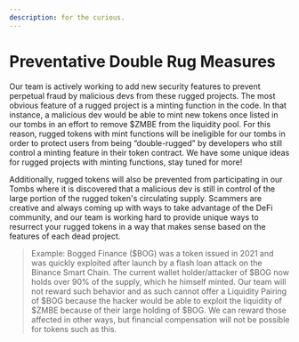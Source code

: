 ```yaml
---
description: for the curious.
---
```


# Preventative Double Rug Measures

Our team is actively working to add new security features to prevent perpetual fraud by malicious devs from these rugged projects. The most obvious feature of a rugged project is a minting function in the code. In that instance, a malicious dev would be able to mint new tokens once listed in our tombs in an effort to remove $ZMBE from the liquidity pool. For this reason, rugged tokens with mint functions will be ineligible for our tombs in order to protect users from being “double-rugged” by developers who still control a minting feature in their token contract. We have some unique ideas for rugged projects with minting functions, stay tuned for more!

Additionally, rugged tokens will also be prevented from participating in our Tombs where it is discovered that a malicious dev is still in control of the large portion of the rugged token's circulating supply. Scammers are creative and always coming up with ways to take advantage of the DeFi community, and our team is working hard to provide unique ways to resurrect your rugged tokens in a way that makes sense based on the features of each dead project.

> Example: Bogged Finance \($BOG\) was a token issued in 2021 and was quickly exploited after launch by a flash loan attack on the Binance Smart Chain. The current wallet holder/attacker of $BOG now holds over 90% of the supply, which he himself minted. Our team will not reward such behavior and as such cannot offer a Liquidity Pairing of $BOG because the hacker would be able to exploit the liquidity of $ZMBE because of their large holding of $BOG. We can reward those affected in other ways, but financial compensation will not be possible for tokens such as this.

